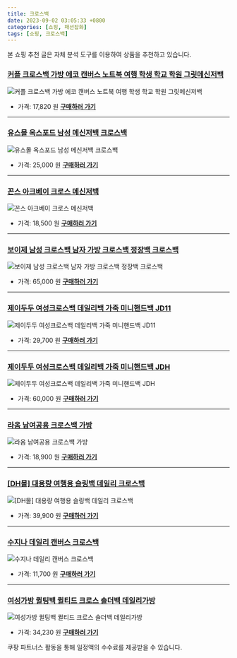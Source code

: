 ```yaml
---
title: 크로스백
date: 2023-09-02 03:05:33 +0800
categories: [쇼핑, 패션잡화]
tags: [쇼핑, 크로스백]
---
```

본 쇼핑 추천 글은 자체 분석 도구를 이용하여 상품을 추천하고 있습니다.
### [커플 크로스백 가방 에코 캔버스 노트북 여행 학생 학교 학원 그릿메신저백](https://link.coupang.com/re/AFFSDP?lptag=AF1030537&pageKey=6788797238&itemId=15988600420&vendorItemId=83194326283&traceid=V0-153-e6f354b5d6ff6b21&requestid=20230907030533746243896183&token=31850C%7CMIXED)
![커플 크로스백 가방 에코 캔버스 노트북 여행 학생 학교 학원 그릿메신저백](https://ads-partners.coupang.com/image1/RzUNJ7eWaC5RcaaQR3zmpr1EEqFgnaf4TfKrQJjcaQfjUWceYKB1lVOIIHPqTKRO2kYSf0LAdMCOfl9CagT0t16zyElPnTCJ-JQOo-tTKR93nPvVJTrNBGGeir_KT3IOsMH_Ve6rgmfolaLLxcYV8X0EQvHXN9BE_yPEaE4uY7fMmeysnOrr4Q8OjRpYEn4HCXmGAp5Y-Oswr0BQJgrRgayaEYmV7epoAW_BjczuZcXOx2LWrKPWEcf7L9_jo_9TW_tb2WJi7AxJzJR24CtUnnytBXeaDoRwOyN8amMqwg==)
- 가격: 17,820 원
[**구매하러 가기**](https://link.coupang.com/re/AFFSDP?lptag=AF1030537&pageKey=6788797238&itemId=15988600420&vendorItemId=83194326283&traceid=V0-153-e6f354b5d6ff6b21&requestid=20230907030533746243896183&token=31850C%7CMIXED)
---
### [유스몰 옥스포드 남성 메신저백 크로스백](https://link.coupang.com/re/AFFSDP?lptag=AF1030537&pageKey=6810484772&itemId=16108911953&vendorItemId=83305994439&traceid=V0-153-11b88e4161067465&requestid=20230907030533746243896183&token=31850C%7CMIXED)
![유스몰 옥스포드 남성 메신저백 크로스백](https://ads-partners.coupang.com/image1/sEhF0mkzQvk1QeBWsOIMYnQvgWl4h8sGNlKBcfwq4fMA_ia2ORfxkdZoGGJ1FV00rn6TzEnm5pTmS3FaBdHS4tRwvYLCZVGf1QW4Spa9lry4Xml6Dl7lfwo8lAl2enjg9o9XKUVUxNQIxjHOxc5i2_udcq28WPUJX3XysJdu5xw78b1P3_VEWz2UO2mSZizhnqML3HGUwLoA7bBx2TJ2P-Ro02sKMS13s_KGs-CH2AnLciBQz6S4Xrwi4LVJnPdHMWeaqsFGP_Naw5jCBTWQ9H8ZgMUGanJ7zQ8pPjOkSEs=)
- 가격: 25,000 원
[**구매하러 가기**](https://link.coupang.com/re/AFFSDP?lptag=AF1030537&pageKey=6810484772&itemId=16108911953&vendorItemId=83305994439&traceid=V0-153-11b88e4161067465&requestid=20230907030533746243896183&token=31850C%7CMIXED)
---
### [꼰스 아크베이 크로스 메신저백](https://link.coupang.com/re/AFFSDP?lptag=AF1030537&pageKey=6320148011&itemId=13167830660&vendorItemId=82500286869&traceid=V0-153-ee3b8851a1e44620&clickBeacon=doMpRQbMJXThFFHPyPd%2F30i6k2qv8Dk0%2BSjiTbIU%2FOOvH1zx3eBlty9deRyEEZiU3k0H4rPWu0okZXcv921a%2BxUdtGo6aDxU4V8KcUJGztNxU40VtauXsabWBLdhzLbNS7QoHdZBwXVH7XJ5KexppLcDHxipaji1wVZG%2FLcPGsWy%2F6tcBnBNBJ6VHIY%2BPVKawTY9JaGT3nEq8neg6OehAOUYIcBUmMTO8rZa07BYDPN2wYj9J%2FOP1VvMzPBkR0l5OyBkBUN0%2BLdYVPBb1OLxS4Re6tdP%2B9atfcpUt4G8EG6XtBqwqqcDyRf7vQy6mh4F0i7LssWgxu3cVnuNA4dvy0XXH5oMzLuYGTDm7zD0wcplPenP5P31LxrPJv06Vh0umnNPMzUh40ASJvttyadwdhAR9TUXkmMmtXKIzVLQzx7YRxsDfySsGDPIFZGy2vPU8pbkUKgyO051qXlckuQJKyL2iuPkVTKjAtObWl2k41%2BdOC3LNzX7ps4Yp6igd8IFbg81PJzHbdnQ23b1RRNX%2FzldW2n33Z%2BoCC7VKgF3HnmOImjhrFzHQTtn6hJJZHdqVxvq%2B9uiNgrmXiNBB8QsNBik8XG7KtnpedTaJ0GXOnFk9UEWq61g5DKYSIVu0k3%2BLidtLI5R8bbliEkvpgvU0Zd%2FB%2Bc4n3TXtAUscEOO20iv08YmtZTZgmU7rFv00D1nRd2WpEOvj6QQaekKbElAy6DFHgXhEUBO5VWC1H5ZlhGSkt53VAGkE%2FYvn4FAKpRr25vI5DYLmRRPOMiT2cK86B6DSP%2FQR3TtvfQjjqNUousdcZw5OyoQN6vXsfWm%2B0y3HNh2YBxIQcYbsK71100hQK2ilFOAGrl%2F07sW1m0sfyMhlMLyWkmZtYwdeFmCFQ%2Fo&requestid=20230907030533746243896183&token=31850C%7CMIXED)
![꼰스 아크베이 크로스 메신저백](https://ads-partners.coupang.com/image1/38GXvKd41rm4RtgX38_64AX0srlYrQWhQ3vPXSFX-l-vTXC9tz1dbU7G3mpMTF_KsVW3Cc8hw9dnuAk8AOfWFrTRauyfEp2PGC3KUpjvEcaMPyE0q_1QhRI7w6ySUWdVrXvD4H9YWIPg3-HNOUR-FLKJrzl0I29VkF8ZgSseKmjb9a7X3qJr39viLwxUsx4w2Qtl8vyrCxevOODzpHP22pIADeM-AA0DDR9fFI_1pOtpzJ_O-qPiy7zwZb8WNut69gdfnvc5aT-_O6Uut-ZBXkUBVczfxvJ9DcqrpXPc75LITThy)
- 가격: 18,500 원
[**구매하러 가기**](https://link.coupang.com/re/AFFSDP?lptag=AF1030537&pageKey=6320148011&itemId=13167830660&vendorItemId=82500286869&traceid=V0-153-ee3b8851a1e44620&clickBeacon=doMpRQbMJXThFFHPyPd%2F30i6k2qv8Dk0%2BSjiTbIU%2FOOvH1zx3eBlty9deRyEEZiU3k0H4rPWu0okZXcv921a%2BxUdtGo6aDxU4V8KcUJGztNxU40VtauXsabWBLdhzLbNS7QoHdZBwXVH7XJ5KexppLcDHxipaji1wVZG%2FLcPGsWy%2F6tcBnBNBJ6VHIY%2BPVKawTY9JaGT3nEq8neg6OehAOUYIcBUmMTO8rZa07BYDPN2wYj9J%2FOP1VvMzPBkR0l5OyBkBUN0%2BLdYVPBb1OLxS4Re6tdP%2B9atfcpUt4G8EG6XtBqwqqcDyRf7vQy6mh4F0i7LssWgxu3cVnuNA4dvy0XXH5oMzLuYGTDm7zD0wcplPenP5P31LxrPJv06Vh0umnNPMzUh40ASJvttyadwdhAR9TUXkmMmtXKIzVLQzx7YRxsDfySsGDPIFZGy2vPU8pbkUKgyO051qXlckuQJKyL2iuPkVTKjAtObWl2k41%2BdOC3LNzX7ps4Yp6igd8IFbg81PJzHbdnQ23b1RRNX%2FzldW2n33Z%2BoCC7VKgF3HnmOImjhrFzHQTtn6hJJZHdqVxvq%2B9uiNgrmXiNBB8QsNBik8XG7KtnpedTaJ0GXOnFk9UEWq61g5DKYSIVu0k3%2BLidtLI5R8bbliEkvpgvU0Zd%2FB%2Bc4n3TXtAUscEOO20iv08YmtZTZgmU7rFv00D1nRd2WpEOvj6QQaekKbElAy6DFHgXhEUBO5VWC1H5ZlhGSkt53VAGkE%2FYvn4FAKpRr25vI5DYLmRRPOMiT2cK86B6DSP%2FQR3TtvfQjjqNUousdcZw5OyoQN6vXsfWm%2B0y3HNh2YBxIQcYbsK71100hQK2ilFOAGrl%2F07sW1m0sfyMhlMLyWkmZtYwdeFmCFQ%2Fo&requestid=20230907030533746243896183&token=31850C%7CMIXED)
---
### [보이제 남성 크로스백 남자 가방 크로스백 정장백 크로스백](https://link.coupang.com/re/AFFSDP?lptag=AF1030537&pageKey=7150396435&itemId=17975313964&vendorItemId=75785692504&traceid=V0-153-5e2f3868851c740b&clickBeacon=doMpRQbMJXThFFHPyPd%2F30i6k2qv8Dk0%2BSjiTbIU%2FOOvH1zx3eBlty9deRyEEZiU3k0H4rPWu0okZXcv921a%2B4HrysJ48LWv5BB0g2thVcRxU40VtauXsabWBLdhzLbNNEv%2BDHxOR1BOtb5Gwl3lGwwW7l4aCNHjfIqXdX%2Buv%2Bmy%2F6tcBnBNBJ6VHIY%2BPVKawTY9JaGT3nEq8neg6OehAOUYIcBUmMTO8rZa07BYDPN2wYj9J%2FOP1VvMzPBkR0l5XLlz7QGNJMJYdRN%2BBY%2BSOpDrPCDUS7YugauNlFUvHbEX9AUcHYNFz7e%2BU3ERaRq4yA5NBEEKTSzi5JkJwAozy%2FKLx3cYXwBztsrIupRo8pClZfDk%2BUEx523rCzy6jIIh%2BqGSrBayqPOfZeJ477dMCwllTqWcLBr9BxopiEMAkBKXl5D5aACn5Mov0zRm68txb6fCvLyods9EMxSllhBbTj4T4OXphpHPdun9wMK4mtrSsBxF%2FnVg6Slb5sC8ijM9MgeR8v8A0e3%2BYM1UPFIfEak9DObm7SJZgHOpLCTMkhXm3f49HTIMWLVK71QeexZg7Bu9W8d8a4Kt4j8Ox82T55JCDZ9mlqLDIA66Id%2BCbvDD2n%2Fnts34liPyi3oys1YMi1Djep7yGZjtFLtMW3AlxAqONGVoNg4Nn4VZhF0J5UCRCE9b4IbYYQ8DIC2u1hwXDy2Gr6sxGx2tW2BAJQmPVb6gdXnYOe083oI2QGq4F2iu6nYVCpQ6YwHKMV8FFTwWARESZhN%2BxfCMsA1C2MsmV%2FT6skzMJwo7pBGJzKGLgm4NSfWFaD8rfv%2BNbZsQaZstIgbugQkgrCBZFkInXFHLiaHUodRQKSfApsy1nfTpi%2Fk%3D&requestid=20230907030533746243896183&token=31850C%7CMIXED)
![보이제 남성 크로스백 남자 가방 크로스백 정장백 크로스백](https://ads-partners.coupang.com/image1/5buY1rHhwIDNhm035QoFnmvvgXHbrBGxc4HevhDzz09UeHM8tSbl88aWLyh9OljoXivF0EJcI70hY6gPf0rSQJcbht8p1CL5T5WSWXHPdGKggVk7TJKNuuiatE4dQY-_lIP_UKV-TB8HYYEqxu4TpKtpVomrCXppbJkOzl3EOOwEiUSsSHc3sqDXm03MPRsToJnOxD5VJoxNlEE6h8p5I0nzShUM4di1J_zvKK5vkWhT7E8FvZqip8bIG7HMEdyXW3qlYaufG8CprZ3R2oZAJR05pEpm9hwfSHJX9GBo5R0DYiiR)
- 가격: 65,000 원
[**구매하러 가기**](https://link.coupang.com/re/AFFSDP?lptag=AF1030537&pageKey=7150396435&itemId=17975313964&vendorItemId=75785692504&traceid=V0-153-5e2f3868851c740b&clickBeacon=doMpRQbMJXThFFHPyPd%2F30i6k2qv8Dk0%2BSjiTbIU%2FOOvH1zx3eBlty9deRyEEZiU3k0H4rPWu0okZXcv921a%2B4HrysJ48LWv5BB0g2thVcRxU40VtauXsabWBLdhzLbNNEv%2BDHxOR1BOtb5Gwl3lGwwW7l4aCNHjfIqXdX%2Buv%2Bmy%2F6tcBnBNBJ6VHIY%2BPVKawTY9JaGT3nEq8neg6OehAOUYIcBUmMTO8rZa07BYDPN2wYj9J%2FOP1VvMzPBkR0l5XLlz7QGNJMJYdRN%2BBY%2BSOpDrPCDUS7YugauNlFUvHbEX9AUcHYNFz7e%2BU3ERaRq4yA5NBEEKTSzi5JkJwAozy%2FKLx3cYXwBztsrIupRo8pClZfDk%2BUEx523rCzy6jIIh%2BqGSrBayqPOfZeJ477dMCwllTqWcLBr9BxopiEMAkBKXl5D5aACn5Mov0zRm68txb6fCvLyods9EMxSllhBbTj4T4OXphpHPdun9wMK4mtrSsBxF%2FnVg6Slb5sC8ijM9MgeR8v8A0e3%2BYM1UPFIfEak9DObm7SJZgHOpLCTMkhXm3f49HTIMWLVK71QeexZg7Bu9W8d8a4Kt4j8Ox82T55JCDZ9mlqLDIA66Id%2BCbvDD2n%2Fnts34liPyi3oys1YMi1Djep7yGZjtFLtMW3AlxAqONGVoNg4Nn4VZhF0J5UCRCE9b4IbYYQ8DIC2u1hwXDy2Gr6sxGx2tW2BAJQmPVb6gdXnYOe083oI2QGq4F2iu6nYVCpQ6YwHKMV8FFTwWARESZhN%2BxfCMsA1C2MsmV%2FT6skzMJwo7pBGJzKGLgm4NSfWFaD8rfv%2BNbZsQaZstIgbugQkgrCBZFkInXFHLiaHUodRQKSfApsy1nfTpi%2Fk%3D&requestid=20230907030533746243896183&token=31850C%7CMIXED)
---
### [제이두두 여성크로스백 데일리백 가죽 미니핸드백 JD11](https://link.coupang.com/re/AFFSDP?lptag=AF1030537&pageKey=7200776442&itemId=18201189669&vendorItemId=85649018048&traceid=V0-153-f9a76073e13910aa&requestid=20230907030533746243896183&token=31850C%7CMIXED)
![제이두두 여성크로스백 데일리백 가죽 미니핸드백 JD11](https://ads-partners.coupang.com/image1/SkMym5-7Mnbj30QWSk1SDF7YHxiPQyCsdj5c1Fx_PMOYgEzrzMsQpLC7EbR9qKiWjzBNPAsr9qaLmhFmn2sBRXwEl__e9P-k2Nf_hrhEGKXsESwsvGY62P7e-a6s0N8GSwPRzDflkVGaZJq5a-VjBshp6TAdi_mOYDxRn91_UP6yvO0GoaGQ_QC4RX6MOQuwgspKD40npA9bdAU0_h6oBbEngFXgw-5Glm7g6NLeRwcreZHXguEqaJ-LRJFc-vuI1F1P2E-dX5zEPmx7vcGiDpRmHj12D8G6-q0iA3B3vg==)
- 가격: 29,700 원
[**구매하러 가기**](https://link.coupang.com/re/AFFSDP?lptag=AF1030537&pageKey=7200776442&itemId=18201189669&vendorItemId=85649018048&traceid=V0-153-f9a76073e13910aa&requestid=20230907030533746243896183&token=31850C%7CMIXED)
---
### [제이두두 여성크로스백 데일리백 가죽 미니핸드백 JDH](https://link.coupang.com/re/AFFSDP?lptag=AF1030537&pageKey=7480429800&itemId=19538256338&vendorItemId=86646582111&traceid=V0-153-839814556833b51f&clickBeacon=doMpRQbMJXThFFHPyPd%2F30i6k2qv8Dk0%2BSjiTbIU%2FOOvH1zx3eBlty9deRyEEZiU3k0H4rPWu0okZXcv921a%2B57o9sQUgQHH5tckaC3ed1BxU40VtauXsabWBLdhzLbN4PBspq%2Fi2buvHGZtq%2Fg6pTK8WDWAA1daKk1hHWH58%2BOy%2F6tcBnBNBJ6VHIY%2BPVKawTY9JaGT3nEq8neg6OehAOUYIcBUmMTO8rZa07BYDPN2wYj9J%2FOP1VvMzPBkR0l5BjZTfN%2BTUEtvAuOGitXgq92%2FxEYU7HVgQhOcCq3XWTsZ0QFicP56%2BOvGpDXfE8JeUjsvm4d%2Fa7p0nqXYWuor65qe77nR0S0RQMc245qfe0UT%2F1Qen1JbcYm%2BbTuM0r5tUMbNm6yfsbtlBzSNA9Pu7xrcrG1nHv5kCzSfxfkjEjWh2JAKN2gkWUsvFXzn2YEjVxW2LnKvc6KQLCU0B49NFRINub3qhcM3O%2FrNeMMqAWNH7i8HPEaWBnF0NNI49BoWFS2cIqDZF8kAAUOMCo%2FYXyywV4wboS3XDCVj3jXBVfJzJGfzOPDuY7cMWh08Nc3n4IuQ1XyX7hHsBU6ZHYv4cHwnCkeEfF0zAxQlmXIgzAqf92SiRGa6NgoMnHFOhblLBVXcf657hl1e6wt13fxvc5Sq%2Fel5hvcBDXEpnAUptfr9eO%2B7L7ugbfxwCciJ3Qk38i7DkoNJEZRtBoq9zD55ST6ubL2uOfmtE6V23nKB7KnxRsu773ifWuVuH%2Be9Mha2ED7FmMk0PNc36YxaRcZQaWTM15xtrlCMqI45gBsJlwtmIrwlDIH2Ofz0cCpRDlEgiEO7DV4JQ6Ayf6dIlUVuTuN9hygymczqimK36bkQ0fo%3D&requestid=20230907030533746243896183&token=31850C%7CMIXED)
![제이두두 여성크로스백 데일리백 가죽 미니핸드백 JDH](https://ads-partners.coupang.com/image1/HUTVZvR09pZBst0lHb3KzFbwDC_Nu7VQYjMwTNrdETdQIJipHf9Q-kgSG2Y8n2k7GssZevrOwrqTAy4U_7c6OPRGMZBoCONECumnJxDC-gvayRA7u78Zm4wTkxqkri4_F4XjG7fjtU5sw-0a_M_PIQjFhQXC4ZyUDYVm7i-5N33At9dxXRDDFJYcperh_jaNJu55Ok99YkYUIkgjh_KsC-N3eCWbIi8diqwFhgCoCbzhntXP3UUn3w59r5NfNaUawiTgPZ48BCrXaJAK-9--pyCSbONoM2Mg1tqW081UaAAVe_siTw==)
- 가격: 60,000 원
[**구매하러 가기**](https://link.coupang.com/re/AFFSDP?lptag=AF1030537&pageKey=7480429800&itemId=19538256338&vendorItemId=86646582111&traceid=V0-153-839814556833b51f&clickBeacon=doMpRQbMJXThFFHPyPd%2F30i6k2qv8Dk0%2BSjiTbIU%2FOOvH1zx3eBlty9deRyEEZiU3k0H4rPWu0okZXcv921a%2B57o9sQUgQHH5tckaC3ed1BxU40VtauXsabWBLdhzLbN4PBspq%2Fi2buvHGZtq%2Fg6pTK8WDWAA1daKk1hHWH58%2BOy%2F6tcBnBNBJ6VHIY%2BPVKawTY9JaGT3nEq8neg6OehAOUYIcBUmMTO8rZa07BYDPN2wYj9J%2FOP1VvMzPBkR0l5BjZTfN%2BTUEtvAuOGitXgq92%2FxEYU7HVgQhOcCq3XWTsZ0QFicP56%2BOvGpDXfE8JeUjsvm4d%2Fa7p0nqXYWuor65qe77nR0S0RQMc245qfe0UT%2F1Qen1JbcYm%2BbTuM0r5tUMbNm6yfsbtlBzSNA9Pu7xrcrG1nHv5kCzSfxfkjEjWh2JAKN2gkWUsvFXzn2YEjVxW2LnKvc6KQLCU0B49NFRINub3qhcM3O%2FrNeMMqAWNH7i8HPEaWBnF0NNI49BoWFS2cIqDZF8kAAUOMCo%2FYXyywV4wboS3XDCVj3jXBVfJzJGfzOPDuY7cMWh08Nc3n4IuQ1XyX7hHsBU6ZHYv4cHwnCkeEfF0zAxQlmXIgzAqf92SiRGa6NgoMnHFOhblLBVXcf657hl1e6wt13fxvc5Sq%2Fel5hvcBDXEpnAUptfr9eO%2B7L7ugbfxwCciJ3Qk38i7DkoNJEZRtBoq9zD55ST6ubL2uOfmtE6V23nKB7KnxRsu773ifWuVuH%2Be9Mha2ED7FmMk0PNc36YxaRcZQaWTM15xtrlCMqI45gBsJlwtmIrwlDIH2Ofz0cCpRDlEgiEO7DV4JQ6Ayf6dIlUVuTuN9hygymczqimK36bkQ0fo%3D&requestid=20230907030533746243896183&token=31850C%7CMIXED)
---
### [라옴 남여공용 크로스백 가방](https://link.coupang.com/re/AFFSDP?lptag=AF1030537&pageKey=7553268193&itemId=19883116337&vendorItemId=86889618504&traceid=V0-153-193a1fe949fee9a5&requestid=20230907030533746243896183&token=31850C%7CMIXED)
![라옴 남여공용 크로스백 가방](https://ads-partners.coupang.com/image1/BvaVzSJ73CSlmcx8Bkw-3BG2Gkkbyb3JDR_CyV3oo4Y1NmTYrDLvG_8RIi6YsrPMuvRV8lUYjr7fhQd_Be31KYvbNAkAHf4-eMsuIhk-0I62893QzqaXfj-yswVM1f8zAunfNoFv1f1Gwg6axts1-aHEKupAZsSJkkcn-_1-8FQodVIlWhp6qseEirWlV_187eHbmQegjDi1qd4cJ75OGApG5Cl1zuYcpnmt5DXJUHc1unxpafjV0DtjCN9IDplpr1EVwjXgfX30rjn7Ec-pKSuvoDT2Kvry6vBScIZObG-0)
- 가격: 18,900 원
[**구매하러 가기**](https://link.coupang.com/re/AFFSDP?lptag=AF1030537&pageKey=7553268193&itemId=19883116337&vendorItemId=86889618504&traceid=V0-153-193a1fe949fee9a5&requestid=20230907030533746243896183&token=31850C%7CMIXED)
---
### [[DH몰] 대용량 여행용 슬링백 데일리 크로스백](https://link.coupang.com/re/AFFSDP?lptag=AF1030537&pageKey=7445017915&itemId=19368797195&vendorItemId=86481635898&traceid=V0-153-f9ab6f17fa6ec56b&clickBeacon=doMpRQbMJXThFFHPyPd%2F30i6k2qv8Dk0%2BSjiTbIU%2FOOvH1zx3eBlty9deRyEEZiU3k0H4rPWu0okZXcv921a%2B%2BQu2FyR%2FN8D2o8%2BoG7aOiRxU40VtauXsabWBLdhzLbNkHJmWFLLROY5U1OUGkisei2daBU1BVRKOzR2%2FW4UvTay%2F6tcBnBNBJ6VHIY%2BPVKawTY9JaGT3nEq8neg6OehAOUYIcBUmMTO8rZa07BYDPN2wYj9J%2FOP1VvMzPBkR0l5vSxLVhRZc36EEl2XZ8x8%2B3grPTGspLSuyd6I5PzVCGwJfsHRnzrH41xLjN%2Fui%2FmmUjsvm4d%2Fa7p0nqXYWuor61e8l1T8hU42bQJEwdQf%2B37TiPRT1Nq2eh4bJcBlurNDUMbNm6yfsbtlBzSNA9Pu7xrcrG1nHv5kCzSfxfkjEjWwgDQEGbqg6WFxcST22BuNXyVNyFoD3r9mW6xQi5Jv8IjSRJXm%2Fmk0Z6zArzHYioWOImjhrFzHQTtn6hJJZHdqqk93YBeeldA0cOvAF3qxks87ekDdhWQp%2F2Zg243yDyoKhEnJ8J5JTWeiUbJW36utrVambjZ8plG8tKU0DPa6AFG2uVVqs82GAjwhF4OgOCYKL%2BktvDe%2B8%2BulX8np%2FHyo%2FRjzPoTZDA3dHNSdpt819lI1DRGHJrR%2BjGTEdO6aozpq%2BrGKWqaNN20KlucKwR1skXNbj77c%2F%2BCqcOlO%2Bgvdez3RRKyDvuwXzWFxs67AEjN5LkPjXe9JDTyX7Y7Pe3wo3RAJR68klMkvsoEzI0yfDtjWpx%2FNhf%2FIE%2BvL%2FtSc4GYklfg8CKYZ%2Bsr065pe7fIy95rXuiJ8GMPqA58grsPC4GybkSew2orPK4ESMblGADsN9VYv8cwKYQuXvI%2FOhqb9&requestid=20230907030533746243896183&token=31850C%7CMIXED)
![[DH몰] 대용량 여행용 슬링백 데일리 크로스백](https://ads-partners.coupang.com/image1/SbGykIMpM63oBWeFSf90PU64O7ZHxE4NnXDCTOd83xNIWmUCKeLPzSHH92HflmaTzHZbzk0QXVR7q3Bgt7_ZiEFx3bHaZCWsce-QUHv6Ua2sirpWFk1hLfqU8-gI0IfXdEwFFREXQtSZy3_AM4Pv6TCjdiJNFxfOacl37ZkTxk2x9CPiNhCjG_DJrf00sRDm3L0bpxmE8155RgLQIr8z9Iyua0vVXlN8z0rdnxCFgjIttmJ4AO9XRsSDHtx3Qxs6r0_ALS8E680RrH-7zfaCVXBseIV0y413ze3A7PrK4w6PnLu2CQs=)
- 가격: 39,900 원
[**구매하러 가기**](https://link.coupang.com/re/AFFSDP?lptag=AF1030537&pageKey=7445017915&itemId=19368797195&vendorItemId=86481635898&traceid=V0-153-f9ab6f17fa6ec56b&clickBeacon=doMpRQbMJXThFFHPyPd%2F30i6k2qv8Dk0%2BSjiTbIU%2FOOvH1zx3eBlty9deRyEEZiU3k0H4rPWu0okZXcv921a%2B%2BQu2FyR%2FN8D2o8%2BoG7aOiRxU40VtauXsabWBLdhzLbNkHJmWFLLROY5U1OUGkisei2daBU1BVRKOzR2%2FW4UvTay%2F6tcBnBNBJ6VHIY%2BPVKawTY9JaGT3nEq8neg6OehAOUYIcBUmMTO8rZa07BYDPN2wYj9J%2FOP1VvMzPBkR0l5vSxLVhRZc36EEl2XZ8x8%2B3grPTGspLSuyd6I5PzVCGwJfsHRnzrH41xLjN%2Fui%2FmmUjsvm4d%2Fa7p0nqXYWuor61e8l1T8hU42bQJEwdQf%2B37TiPRT1Nq2eh4bJcBlurNDUMbNm6yfsbtlBzSNA9Pu7xrcrG1nHv5kCzSfxfkjEjWwgDQEGbqg6WFxcST22BuNXyVNyFoD3r9mW6xQi5Jv8IjSRJXm%2Fmk0Z6zArzHYioWOImjhrFzHQTtn6hJJZHdqqk93YBeeldA0cOvAF3qxks87ekDdhWQp%2F2Zg243yDyoKhEnJ8J5JTWeiUbJW36utrVambjZ8plG8tKU0DPa6AFG2uVVqs82GAjwhF4OgOCYKL%2BktvDe%2B8%2BulX8np%2FHyo%2FRjzPoTZDA3dHNSdpt819lI1DRGHJrR%2BjGTEdO6aozpq%2BrGKWqaNN20KlucKwR1skXNbj77c%2F%2BCqcOlO%2Bgvdez3RRKyDvuwXzWFxs67AEjN5LkPjXe9JDTyX7Y7Pe3wo3RAJR68klMkvsoEzI0yfDtjWpx%2FNhf%2FIE%2BvL%2FtSc4GYklfg8CKYZ%2Bsr065pe7fIy95rXuiJ8GMPqA58grsPC4GybkSew2orPK4ESMblGADsN9VYv8cwKYQuXvI%2FOhqb9&requestid=20230907030533746243896183&token=31850C%7CMIXED)
---
### [수지나 데일리 캔버스 크로스백](https://link.coupang.com/re/AFFSDP?lptag=AF1030537&pageKey=7044548249&itemId=17430737038&vendorItemId=84608317546&traceid=V0-153-5553c74515fbc62d&requestid=20230907030533746243896183&token=31850C%7CMIXED)
![수지나 데일리 캔버스 크로스백](https://ads-partners.coupang.com/image1/foA9zq0A_KJvBw4hfsIQQqufBwonRTO-IKMfGcj6O8tTi1XYB4qWf-g4GBwTlzSUAvbL75J83Qu4jhhaB-Ykw1au6xdHNR9UUecmesuoHSzPaLz8FOiuY_lI0p0UheDcccFEuxzOVWEW1SIPtDyNfMBObvbbCf7lUBj90OZtPmGrV3OBYQPrZGjbbQL7yWL4NnW76PBB_FrOCXYtavVKdDL_tFqZ7gtsH1den13mzG31WAgWQKHVdyLPrYFYeyJjYuuLpIM4F-XWbYLLHJ9a3mI6fFdPnNyfvc0U3pLXfw==)
- 가격: 11,700 원
[**구매하러 가기**](https://link.coupang.com/re/AFFSDP?lptag=AF1030537&pageKey=7044548249&itemId=17430737038&vendorItemId=84608317546&traceid=V0-153-5553c74515fbc62d&requestid=20230907030533746243896183&token=31850C%7CMIXED)
---
### [여성가방 퀼팅백 퀼티드 크로스 숄더백 데일리가방](https://link.coupang.com/re/AFFSDP?lptag=AF1030537&pageKey=7577803565&itemId=19997865240&vendorItemId=87097103110&traceid=V0-153-29104173ccfd22b9&clickBeacon=doMpRQbMJXThFFHPyPd%2F30i6k2qv8Dk0%2BSjiTbIU%2FOOvH1zx3eBlty9deRyEEZiU3k0H4rPWu0okZXcv921a%2B0Jk06sf4RLzfqshW%2F9BzElxU40VtauXsabWBLdhzLbNBZox24EX6j50cE7xpBoWKHQBNMHq%2Fdb5MzT1quZjCYKy%2F6tcBnBNBJ6VHIY%2BPVKawTY9JaGT3nEq8neg6OehAOUYIcBUmMTO8rZa07BYDPN2wYj9J%2FOP1VvMzPBkR0l58tnxdBkb2%2FTCTPkNzaP8HTCXgz5wdrXA66%2FqDVKLlM98hRp31EoDKZUQvnUWIXI0ifrBTu2lvIwGd526aEQ3rpqe77nR0S0RQMc245qfe0UKmYP1M84FCoHuZS8aE72tUMbNm6yfsbtlBzSNA9Pu7xrcrG1nHv5kCzSfxfkjEjVzGiTPhLDhM8ro5c1bdZVLdTDqFZGzhkyt4TaOs9ajR48aYC5YCryvPnpU4N1J%2BjhH7i8HPEaWBnF0NNI49BoWFS2cIqDZF8kAAUOMCo%2FYXyywV4wboS3XDCVj3jXBVfJzJGfzOPDuY7cMWh08Nc3n4IuQ1XyX7hHsBU6ZHYv4cHwnCkeEfF0zAxQlmXIgzAqf92SiRGa6NgoMnHFOhblLBVXcf657hl1e6wt13fxvc5Sq%2Fel5hvcBDXEpnAUptfr9eO%2B7L7ugbfxwCciJ3Qk38i7DkoNJEZRtBoq9zD55ST6ubL2uOfmtE6V23nKB7KnxRsu773ifWuVuH%2Be9Mha2ED7FmMk0PNc36YxaRcZQaWTM15xtrlCMqI45gBsJlwtmIrwlDIH2Ofz0cCpRDlEgiEO7DV4JQ6Ayf6dIlUVuTuN9hygymczqimK36bkQ0fo%3D&requestid=20230907030533746243896183&token=31850C%7CMIXED)
![여성가방 퀼팅백 퀼티드 크로스 숄더백 데일리가방](https://ads-partners.coupang.com/image1/WGSghN8C2ncWRmbAWCEcvwkkn4-iIsZmDi6RvbVfxgwOi9TY0a_-U9T0_ged6lDxeFgJmGn1t22oZldXUtv9EmAPMADtJYNl84NruQOYfGLvSXuywhvxJtKnTewbtFILIIwAF-1j-zZ4ITt6WcSiBEtEheNlw-1ZO7QWrA_S6xWC3kQU0U9IdIAscK7rd4qKkY9CG8wMonJbfho4hgXpQx2acWx-FlX2FIe0OHPy7fNwFtTI2sNS4PorsaSfQVg1NVRH9ervzzqec_GYO1Y92rvf4-tqwoXp_u6YdlbWdz3vjx-8lXE=)
- 가격: 34,230 원
[**구매하러 가기**](https://link.coupang.com/re/AFFSDP?lptag=AF1030537&pageKey=7577803565&itemId=19997865240&vendorItemId=87097103110&traceid=V0-153-29104173ccfd22b9&clickBeacon=doMpRQbMJXThFFHPyPd%2F30i6k2qv8Dk0%2BSjiTbIU%2FOOvH1zx3eBlty9deRyEEZiU3k0H4rPWu0okZXcv921a%2B0Jk06sf4RLzfqshW%2F9BzElxU40VtauXsabWBLdhzLbNBZox24EX6j50cE7xpBoWKHQBNMHq%2Fdb5MzT1quZjCYKy%2F6tcBnBNBJ6VHIY%2BPVKawTY9JaGT3nEq8neg6OehAOUYIcBUmMTO8rZa07BYDPN2wYj9J%2FOP1VvMzPBkR0l58tnxdBkb2%2FTCTPkNzaP8HTCXgz5wdrXA66%2FqDVKLlM98hRp31EoDKZUQvnUWIXI0ifrBTu2lvIwGd526aEQ3rpqe77nR0S0RQMc245qfe0UKmYP1M84FCoHuZS8aE72tUMbNm6yfsbtlBzSNA9Pu7xrcrG1nHv5kCzSfxfkjEjVzGiTPhLDhM8ro5c1bdZVLdTDqFZGzhkyt4TaOs9ajR48aYC5YCryvPnpU4N1J%2BjhH7i8HPEaWBnF0NNI49BoWFS2cIqDZF8kAAUOMCo%2FYXyywV4wboS3XDCVj3jXBVfJzJGfzOPDuY7cMWh08Nc3n4IuQ1XyX7hHsBU6ZHYv4cHwnCkeEfF0zAxQlmXIgzAqf92SiRGa6NgoMnHFOhblLBVXcf657hl1e6wt13fxvc5Sq%2Fel5hvcBDXEpnAUptfr9eO%2B7L7ugbfxwCciJ3Qk38i7DkoNJEZRtBoq9zD55ST6ubL2uOfmtE6V23nKB7KnxRsu773ifWuVuH%2Be9Mha2ED7FmMk0PNc36YxaRcZQaWTM15xtrlCMqI45gBsJlwtmIrwlDIH2Ofz0cCpRDlEgiEO7DV4JQ6Ayf6dIlUVuTuN9hygymczqimK36bkQ0fo%3D&requestid=20230907030533746243896183&token=31850C%7CMIXED)


쿠팡 파트너스 활동을 통해 일정액의 수수료를 제공받을 수 있습니다.
